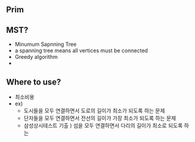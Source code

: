 ## Prim
## MST?
- Minumum Sapnning Tree
- a spanning tree means all vertices must be connected
- Greedy algorithm
- 
## Where to use?
- 최소비용
- ex)
  - 도시들을 모두 연결하면서 도로의 길이가 최소가 되도록 하는 문제
  - 단자들을 모두 연결하면서 전선의 길이가 가장 최소가 되도록 하는 문제
  - 삼성상시테스트 기출 ) 섬을 모두 연결하면서 다리의 길이가 최소로 되도록 하는 
